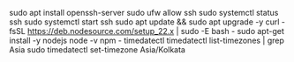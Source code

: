 sudo apt install openssh-server
sudo ufw allow ssh
sudo systemctl status ssh
sudo systemctl start ssh
sudo apt update && sudo apt upgrade -y
curl -fsSL https://deb.nodesource.com/setup_22.x | sudo -E bash -
sudo apt-get install -y nodejs
node -v
npm -
timedatectl
timedatectl list-timezones | grep Asia
sudo timedatectl set-timezone Asia/Kolkata